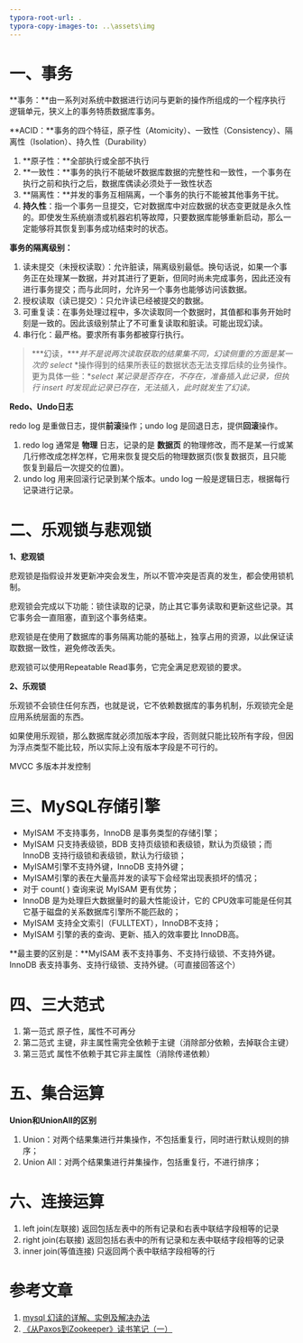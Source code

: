 ```yaml
---
typora-root-url: .
typora-copy-images-to: ..\assets\img
---
```


# 一、事务

**事务：**由一系列对系统中数据进行访问与更新的操作所组成的一个程序执行逻辑单元，狭义上的事务特质数据库事务。

**ACID：**事务的四个特征，原子性（Atomicity）、一致性（Consistency）、隔离性（Isolation）、持久性（Durability）

1. **原子性：**全部执行或全部不执行
2. **一致性：**事务的执行不能破坏数据库数据的完整性和一致性，一个事务在执行之前和执行之后，数据库偶读必须处于一致性状态
3. **隔离性：**并发的事务互相隔离，一个事务的执行不能被其他事务干扰。
4. **持久性**：指一个事务一旦提交，它对数据库中对应数据的状态变更就是永久性的。即使发生系统崩溃或机器宕机等故障，只要数据库能够重新启动，那么一定能够将其恢复到事务成功结束时的状态。

 

**事务的隔离级别：**

1. 读未提交（未授权读取）：允许脏读，隔离级别最低。换句话说，如果一个事务正在处理某一数据，并对其进行了更新，但同时尚未完成事务，因此还没有进行事务提交；而与此同时，允许另一个事务也能够访问该数据。
2. 授权读取（读已提交）：只允许读已经被提交的数据。
3. 可重复读：在事务处理过程中，多次读取同一个数据时，其值都和事务开始时刻是一致的。因此该级别禁止了不可重复读取和脏读。可能出现幻读。
4. 串行化：最严格。要求所有事务都被穿行执行。

 

> ***幻读，****并不是说两次读取获取的结果集不同，幻读侧重的方面是某一次的* *select* *操作得到的结果所表征的数据状态无法支撑后续的业务操作。更为具体一些：**select* *某记录是否存在，不存在，准备插入此记录，但执行* *insert* *时发现此记录已存在，无法插入，此时就发生了幻读。*



**Redo、Undo日志**

redo log 是重做日志，提供**前滚**操作；undo log 是回退日志，提供**回滚**操作。

1. redo log 通常是 **物理** 日志，记录的是 **数据页**      的物理修改，而不是某一行或某几行修改成怎样怎样，它用来恢复提交后的物理数据页(恢复数据页，且只能恢复到最后一次提交的位置)。
2. undo log 用来回滚行记录到某个版本。undo log      一般是逻辑日志，根据每行记录进行记录。

 

 

# 二、乐观锁与悲观锁

 **1、悲观锁**

悲观锁是指假设并发更新冲突会发生，所以不管冲突是否真的发生，都会使用锁机制。

悲观锁会完成以下功能：锁住读取的记录，防止其它事务读取和更新这些记录。其它事务会一直阻塞，直到这个事务结束。

悲观锁是在使用了数据库的事务隔离功能的基础上，独享占用的资源，以此保证读取数据一致性，避免修改丢失。

悲观锁可以使用Repeatable Read事务，它完全满足悲观锁的要求。

**2、乐观锁**

乐观锁不会锁住任何东西，也就是说，它不依赖数据库的事务机制，乐观锁完全是应用系统层面的东西。

如果使用乐观锁，那么数据库就必须加版本字段，否则就只能比较所有字段，但因为浮点类型不能比较，所以实际上没有版本字段是不可行的。

MVCC 多版本并发控制

 

# 三、MySQL存储引擎

- MyISAM 不支持事务，InnoDB 是事务类型的存储引擎；
- MyISAM 只支持表级锁，BDB      支持页级锁和表级锁，默认为页级锁；而 InnoDB 支持行级锁和表级锁，默认为行级锁；
- MyISAM引擎不支持外键，InnoDB 支持外键；
- MyISAM引擎的表在大量高并发的读写下会经常出现表损坏的情况；
- 对于 count( ) 查询来说 MyISAM 更有优势；
- InnoDB 是为处理巨大数据量时的最大性能设计，它的 CPU效率可能是任何其它基于磁盘的关系数据库引擎所不能匹敌的；
- MyISAM 支持全文索引（FULLTEXT），InnoDB不支持；
- MyISAM 引擎的表的查询、更新、插入的效率要比 InnoDB高。

**最主要的区别是：**MyISAM 表不支持事务、不支持行级锁、不支持外键。 InnoDB 表支持事务、支持行级锁、支持外键。（可直接回答这个）

 

# 四、三大范式

1. 第一范式 原子性，属性不可再分
2. 第二范式 主键，非主属性需完全依赖于主键（消除部分依赖，去掉联合主键）
3. 第三范式 属性不依赖于其它非主属性（消除传递依赖）

 

# 五、集合运算

**Union和UnionAll的区别**

1. Union：对两个结果集进行并集操作，不包括重复行，同时进行默认规则的排序； 
2. Union      All：对两个结果集进行并集操作，包括重复行，不进行排序； 

 

# 六、连接运算

1. left join(左联接)      返回包括左表中的所有记录和右表中联结字段相等的记录 
2. right join(右联接)      返回包括右表中的所有记录和左表中联结字段相等的记录
3. inner join(等值连接) 只返回两个表中联结字段相等的行

 

 

# 参考文章

1. [mysql      幻读的详解、实例及解决办法](https://segmentfault.com/a/1190000016566788)
2. [《从Paxos到Zookeeper》读书笔记（一）](https://guoyang1996.github.io/zookeeper1/)

 